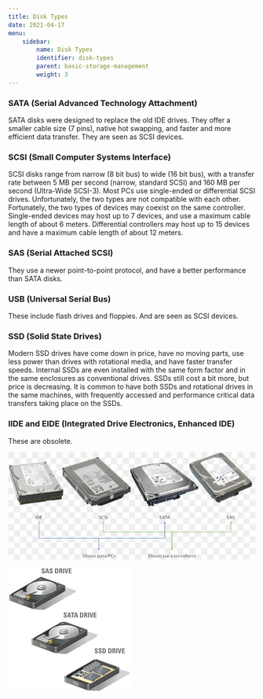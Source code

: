 ```yaml
---
title: Disk Types
date: 2021-04-17
menu:
    sidebar:
        name: Disk Types
        identifier: disk-types
        parent: basic-storage-management
        weight: 3
---
```



### SATA (Serial Advanced Technology Attachment)

SATA disks were designed to replace the old IDE drives. They offer a smaller cable size (7 pins), native hot swapping, and faster and more efficient data transfer. They are seen as SCSI devices.

### SCSI (Small Computer Systems Interface)

SCSI disks range from narrow (8 bit bus) to wide (16 bit bus), with a transfer rate between 5 MB per second (narrow, standard SCSI) and 160 MB per second (Ultra-Wide SCSI-3). Most PCs use single-ended or differential SCSI drives. Unfortunately, the two types are not compatible with each other. Fortunately, the two types of devices may coexist on the same controller. Single-ended devices may host up to 7 devices, and use a maximum cable length of about 6 meters. Differential controllers may host up to 15 devices and have a maximum cable length of about 12 meters.

### SAS (Serial Attached SCSI)

They use a newer point-to-point protocol, and have a better performance than SATA disks.

### USB (Universal Serial Bus)

These include flash drives and floppies. And are seen as SCSI devices.

### SSD (Solid State Drives)

Modern SSD drives have come down in price, have no moving parts, use less power than drives with rotational media, and have faster transfer speeds. Internal SSDs are even installed with the same form factor and in the same enclosures as conventional drives. SSDs still cost a bit more, but price is decreasing. It is common to have both SSDs and rotational drives in the same machines, with frequently accessed and performance critical data transfers taking place on the SSDs.

### lIDE and EIDE (Integrated Drive Electronics, Enhanced IDE)

These are obsolete.

![](images/drives.jpg)

![](images/drives2.jpg)